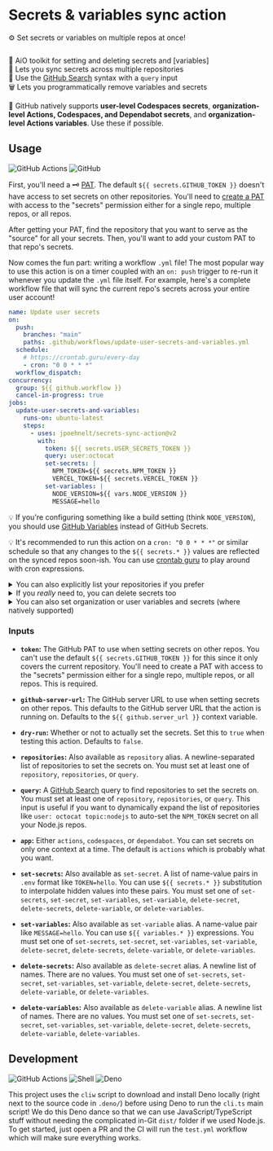 # Secrets & variables sync action

⚙️ Set secrets or variables on multiple repos at once!

<div align="center">

![]()

</div>

🧰 AiO toolkit for setting and deleting secrets and [variables] \
🔄 Lets you sync secrets across multiple repositories \
🔎 Use the [GitHub Search] syntax with a `query` input \
🗑️ Lets you programmatically remove variables and secrets

🛑 GitHub natively supports **user-level Codespaces secrets**,
**organization-level Actions, Codespaces, and Dependabot secrets**, and
**organization-level Actions variables**. Use these if possible.

## Usage

![GitHub Actions](https://img.shields.io/static/v1?style=for-the-badge&message=GitHub+Actions&color=2088FF&logo=GitHub+Actions&logoColor=FFFFFF&label=)
![GitHub](https://img.shields.io/static/v1?style=for-the-badge&message=GitHub&color=181717&logo=GitHub&logoColor=FFFFFF&label=)

First, you'll need a 🗝️ [PAT]. The default `${{ secrets.GITHUB_TOKEN }}` doesn't
have access to set secrets on other repositories. You'll need to [create a PAT]
with access to the "secrets" permission either for a single repo, multiple
repos, or all repos.

After getting your PAT, find the repository that you want to serve as the
"source" for all your secrets. Then, you'll want to add your custom PAT to that
repo's secrets.

Now comes the fun part: writing a workflow `.yml` file! The most popular way to
use this action is on a timer coupled with an `on: push` trigger to re-run it
whenever you update the `.yml` file itself. For example, here's a complete
workflow file that will sync the current repo's secrets across your entire
user account!

```yml
name: Update user secrets
on:
  push:
    branches: "main"
    paths: .github/workflows/update-user-secrets-and-variables.yml
  schedule:
    # https://crontab.guru/every-day
    - cron: "0 0 * * *"
  workflow_dispatch:
concurrency:
  group: ${{ github.workflow }}
  cancel-in-progress: true
jobs:
  update-user-secrets-and-variables:
    runs-on: ubuntu-latest
    steps:
      - uses: jpoehnelt/secrets-sync-action@v2
        with:
          token: ${{ secrets.USER_SECRETS_TOKEN }}
          query: user:octocat
          set-secrets: |
            NPM_TOKEN=${{ secrets.NPM_TOKEN }}
            VERCEL_TOKEN=${{ secrets.VERCEL_TOKEN }}
          set-variables: |
            NODE_VERSION=${{ vars.NODE_VERSION }}
            MESSAGE=hello
```

💡 If you're configuring something like a build setting (think `NODE_VERSION`),
you should use [GitHub Variables] instead of GitHub Secrets.

💡 It's recommended to run this action on a `cron: "0 0 * * *"` or similar
schedule so that any changes to the `${{ secrets.* }}` values are reflected on
the synced repos soon-ish. You can use [crontab guru] to play around with cron
expressions.

<details><summary>You can also explicitly list your repositories if you prefer</summary>

```yml
- uses: jpoehnelt/secrets-sync-action@v2
  with:
    token: ${{ secrets.USER_SECRETS_TOKEN }}
    repositories: |
      octocat/awesome-project
      octocat/my-library
      octocat/hello-world
    set-secrets: |
      NPM_TOKEN=${{ secrets.NPM_TOKEN }}
      VERCEL_TOKEN=${{ secrets.VERCEL_TOKEN }}
    set-variables: |
      NODE_VERSION=${{ vars.NODE_VERSION }}
      MESSAGE=hello
```

</details>

<details><summary>If you <em>really</em> need to, you can delete secrets too</summary>

```yml
- uses: jpoehnelt/secrets-sync-action@v2
  with:
    token: ${{ secrets.USER_SECRETS_TOKEN }}
    repositories: |
      octocat/awesome-project
      octocat/my-library
      octocat/hello-world
    delete-secrets: |
      NPM_TOKEN
      VERCEL_TOKEN
    delete-variables: |
      NODE_VERSION
      MESSAGE
```

If you truly want to delete _all_ secrets or variables, you can pass in `true`
to do so.

```yml
- uses: jpoehnelt/secrets-sync-action@v2
  with:
    token: ${{ secrets.USER_SECRETS_TOKEN }}
    repositories: |
      octocat/help
    delete-secrets: true
    delete-variables: true
```

</details>

<details><summary>You can also set organization or user variables and secrets (where natively supported)</summary>

```yml
- uses: jpoehnelt/secrets-sync-action@v2
  with:
    token: ${{ secrets.USER_SECRETS_TOKEN }}
    user: octocat
    secrets-app: codespaces
    set-secrets: |
      NPM_TOKEN=${{ secrets.NPM_TOKEN }}
```

```yml
- uses: jpoehnelt/secrets-sync-action@v2
  with:
    token: ${{ secrets.USER_SECRETS_TOKEN }}
    organization: octocat
    set-secrets: |
      NPM_TOKEN=${{ secrets.NPM_TOKEN }}
```

If you specify the `visibility: selected` option with `organization:`, you can
use the `repository:`, `repositories:`, or `query:` to make that secret only
available to specific repositories under that organization.

```yml
- uses: jpoehnelt/secrets-sync-action@v2
  with:
    token: ${{ secrets.USER_SECRETS_TOKEN }}
    organization: octocat
    repositories: |
      octocat/our-lib
      octocat/awesome-app
    app: dependabot
    set-secrets: |
      NPM_TOKEN=${{ secrets.NPM_TOKEN }}
```

</details>

### Inputs

- **`token`:** The GitHub PAT to use when setting secrets on other repos. You
  can't use the default `${{ secrets.GITHUB_TOKEN }}` for this since it only
  covers the current repository. You'll need to create a PAT with access to the
  "secrets" permission either for a single repo, multiple repos, or all repos.
  This is required.

- **`github-server-url`:** The GitHub server URL to use when setting secrets on
  other repos. This defaults to the GitHub server URL that the action is running
  on. Defaults to the `${{ github.server_url }}` context variable.

- **`dry-run`:** Whether or not to actually set the secrets. Set this to `true`
  when testing this action. Defaults to `false`.

- **`repositories`:** Also available as `repository` alias. A newline-separated
  list of repositories to set the secrets on. You must set at least one of
  `repository`, `repositories`, or `query`.

- **`query`:** A [GitHub Search] query to find repositories to set the secrets
  on. You must set at least one of `repository`, `repositories`, or `query`.
  This input is useful if you want to dynamically expand the list of
  repositories like `user: octocat topic:nodejs` to auto-set the `NPM_TOKEN`
  secret on all your Node.js repos.

- **`app`:** Either `actions`, `codespaces`, or `dependabot`. You can set
  secrets on only one context at a time. The default is `actions` which is
  probably what you want.

- **`set-secrets`:** Also available as `set-secret`. A list of name-value pairs
  in `.env` format like `TOKEN=hello`. You can use `${{ secrets.* }}`
  substitution to interpolate hidden values into these pairs. You must set one
  of `set-secrets`, `set-secret`, `set-variables`, `set-variable`,
  `delete-secret`, `delete-secrets`, `delete-variable`, or `delete-variables`.

- **`set-variables`:** Also available as `set-variable` alias. A name-value pair
  like `MESSAGE=hello`. You can use `${{ variables.* }}` expressions. You must
  set one of `set-secrets`, `set-secret`, `set-variables`, `set-variable`,
  `delete-secret`, `delete-secrets`, `delete-variable`, or `delete-variables`.

- **`delete-secrets`:** Also available as `delete-secret` alias. A newline list
  of names. There are no values. You must set one of `set-secrets`,
  `set-secret`, `set-variables`, `set-variable`, `delete-secret`,
  `delete-secrets`, `delete-variable`, or `delete-variables`.

- **`delete-variables`:** Also available as `delete-variable` alias. A newline list
  of names. There are no values. You must set one of `set-secrets`,
  `set-secret`, `set-variables`, `set-variable`, `delete-secret`,
  `delete-secrets`, `delete-variable`, `delete-variables`.

## Development

![GitHub Actions](https://img.shields.io/static/v1?style=for-the-badge&message=GitHub+Actions&color=2088FF&logo=GitHub+Actions&logoColor=FFFFFF&label=)
![Shell](https://img.shields.io/static/v1?style=for-the-badge&message=Shell&color=4EAA25&logo=GNU+Bash&logoColor=FFFFFF&label=)
![Deno](https://img.shields.io/static/v1?style=for-the-badge&message=Deno&color=000000&logo=Deno&logoColor=FFFFFF&label=)

This project uses the `cliw` script to download and install Deno locally (right
next to the source code in `.deno/`) before using Deno to run the `cli.ts` main
script! We do this Deno dance so that we can use JavaScript/TypeScript stuff
without needing the complicated in-Git `dist/` folder if we used Node.js. To get
started, just open a PR and the CI will run the `test.yml` workflow which will
make sure everything works.

<!-- prettier-ignore-start -->
[crontab guru]: https://crontab.guru/
[PAT]: https://docs.github.com/en/github/authenticating-to-github/keeping-your-account-and-data-secure/creating-a-personal-access-token
[create a PAT]: https://github.com/settings/tokens?type=beta
[GitHub Search]: https://github.com/search
[github variables]: https://docs.github.com/en/actions/learn-github-actions/variables
[github cli]: https://cli.github.com/
<!-- prettier-ignore-end -->
